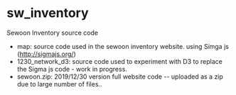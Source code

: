 # sw_inventory
Sewoon Inventory source code

- map: source code used in the sewoon inventory website. using Simga js (http://sigmajs.org/)
- 1230_network_d3: source code used to experiment with D3 to replace the Sigma js code - work in progress.
- sewoon.zip: 2019/12/30 version full website code -- uploaded as a zip due to large number of files.. 
